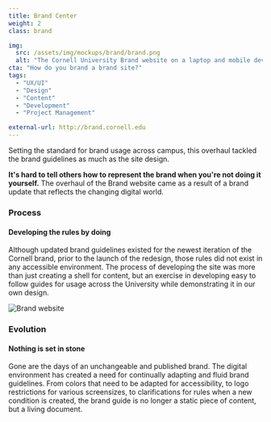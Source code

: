 ```yaml
---
title: Brand Center
weight: 2
class: brand

img: 
  src: /assets/img/mockups/brand/brand.png
  alt: "The Cornell University Brand website on a laptop and mobile device."
cta: "How do you brand a brand site?"
tags:
  - "UX/UI"
  - "Design"
  - "Content"
  - "Development"
  - "Project Management"

external-url: http://brand.cornell.edu
---
```


Setting the standard for brand usage across campus, this overhaul tackled the brand guidelines as much as the site design.

<!--break-->

<section>
  <div class="container">
    <p><strong>It's hard to tell others how to represent the brand when you're not doing it yourself.</strong> The overhaul of the Brand website came as a result of a brand update that reflects the changing digital world.</p>
  </div>
</section>

<section>
  <div class="explainer">
    <div class="explainer-content">
      <div class="explainer-heading">
        <h3>Process</h3>
        <h4>Developing the rules by doing</h4>
      </div>
      <div class="explainer-details">
        <p>Although updated brand guidelines existed for the newest iteration of the Cornell brand, prior to the launch of the redesign, those rules did not exist in any accessible environment. The process of developing the site was more than just creating a shell for content, but an exercise in developing easy to follow guides for usage across the University while demonstrating it in our own design.</p>
      </div>
    </div>
  </div>
</section>

<section>
  <!-- Email Templates -->
  <img class="img-responsive" src="{{ site.baseurl }}/assets/img/mockups/brand/brand.examples.jpg" alt="Brand website">
</section>

<section>
  <div class="explainer">
    <div class="explainer-content">
      <div class="explainer-heading">
        <h3>Evolution</h3>
        <h4>Nothing is set in stone</h4>
      </div>
      <div class="explainer-details">
        <p>Gone are the days of an unchangeable and published brand. The digital environment has created a need for continually adapting and fluid brand guidelines. From colors that need to be adapted for accessibility, to logo restrictions for various screensizes, to clarifications for rules when a new condition is created, the brand guide is no longer a static piece of content, but a living document.</p>
      </div>
    </div>
  </div>
</section>